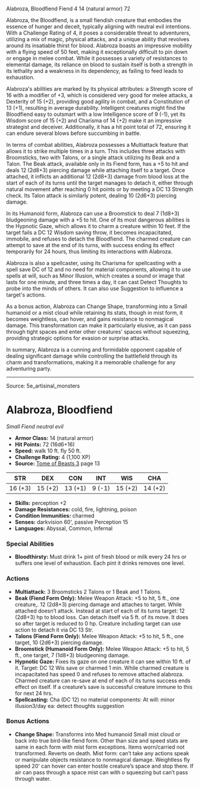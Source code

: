 <MonsterName/>Alabroza, Bloodfiend</MonsterName>
<CreatureType/>Fiend</CreatureType>
<CR/>4</CR>
<AC/>14 (natural armor)</AC>
<HP/>72</HP>
<summary>Alabroza, the Bloodfiend, is a small fiendish creature that embodies the essence of hunger and deceit, typically aligning with neutral evil intentions. With a Challenge Rating of 4, it poses a considerable threat to adventurers, utilizing a mix of magic, physical attacks, and a unique ability that revolves around its insatiable thirst for blood. Alabroza boasts an impressive mobility with a flying speed of 50 feet, making it exceptionally difficult to pin down or engage in melee combat. While it possesses a variety of resistances to elemental damage, its reliance on blood to sustain itself is both a strength in its lethality and a weakness in its dependency, as failing to feed leads to exhaustion.</summary>

<detail>

Alabroza's abilities are marked by its physical attributes: a Strength score of 16 with a modifier of +3, which is considered very good for melee attacks, a Dexterity of 15 (+2), providing good agility in combat, and a Constitution of 13 (+1), resulting in average durability. Intelligent creatures might find the Bloodfiend easy to outsmart with a low Intelligence score of 9 (-1), yet its Wisdom score of 15 (+2) and Charisma of 14 (+2) make it an impressive strategist and deceiver. Additionally, it has a hit point total of 72, ensuring it can endure several blows before succumbing in battle.

In terms of combat abilities, Alabroza possesses a Multiattack feature that allows it to strike multiple times in a turn. This includes three attacks with Broomsticks, two with Talons, or a single attack utilizing its Beak and a Talon. The Beak attack, available only in its Fiend form, has a +5 to hit and deals 12 (2d8+3) piercing damage while attaching itself to a target. Once attached, it inflicts an additional 12 (2d8+3) damage from blood loss at the start of each of its turns until the target manages to detach it, either through natural movement after reaching 0 hit points or by meeting a DC 13 Strength check. Its Talon attack is similarly potent, dealing 10 (2d6+3) piercing damage. 

In its Humanoid form, Alabroza can use a Broomstick to deal 7 (1d8+3) bludgeoning damage with a +5 to hit. One of its most dangerous abilities is the Hypnotic Gaze, which allows it to charm a creature within 10 feet. If the target fails a DC 12 Wisdom saving throw, it becomes incapacitated, immobile, and refuses to detach the Bloodfiend. The charmed creature can attempt to save at the end of its turns, with success ending its effect temporarily for 24 hours, thus limiting its interactions with Alabroza.

Alabroza is also a spellcaster, using its Charisma for spellcasting with a spell save DC of 12 and no need for material components, allowing it to use spells at will, such as Minor Illusion, which creates a sound or image that lasts for one minute, and three times a day, it can cast Detect Thoughts to probe into the minds of others. It can also use Suggestion to influence a target's actions.

As a bonus action, Alabroza can Change Shape, transforming into a Small humanoid or a mist cloud while retaining its stats, though in mist form, it becomes weightless, can hover, and gains resistance to nonmagical damage. This transformation can make it particularly elusive, as it can pass through tight spaces and enter other creatures' spaces without squeezing, providing strategic options for evasion or surprise attacks.

In summary, Alabroza is a cunning and formidable opponent capable of dealing significant damage while controlling the battlefield through its charm and transformations, making it a memorable challenge for any adventuring party.</detail>



---

Source: 5e_artisinal_monsters

# Alabroza, Bloodfiend

*Small* *Fiend* *neutral evil*

- **Armor Class:** 14 (natural armor)
- **Hit Points:** 72 (16d6+16)
- **Speed:** walk 10 ft. fly 50 ft.
- **Challenge Rating:** 4 (1,100 XP)
- **Source:** [Tome of Beasts 3](https://koboldpress.com/kpstore/product/tome-of-beasts-3-for-5th-edition/) page 13

| STR | DEX | CON | INT | WIS | CHA |
| --- | --- | --- | --- | --- | --- |
| 16 (+3) | 15 (+2) | 13 (+1) | 9 (-1) | 15 (+2) | 14 (+2) |

- **Skills:** perception +2
- **Damage Resistances:** cold, fire, lightning, poison
- **Condition Immunities:** charmed
- **Senses:** darkvision 60', passive Perception 15
- **Languages:** Abyssal, Common, Infernal

### Special Abilities

- **Bloodthirsty:** Must drink 1+ pint of fresh blood or milk every 24 hrs or suffers one level of exhaustion. Each pint it drinks removes one level.

### Actions

- **Multiattack:** 3 Broomsticks 2 Talons or 1 Beak and 1 Talons.
- **Beak (Fiend Form Only):** Melee Weapon Attack: +5 to hit, 5 ft., one creature,. 12 (2d8+3) piercing damage and attaches to target. While attached doesn’t attack. Instead at start of each of its turns target: 12 (2d8+3) hp to blood loss. Can detach itself via 5 ft. of its move. It does so after target is reduced to 0 hp. Creature including target can use action to detach it via DC 13 Str.
- **Talons (Fiend Form Only):** Melee Weapon Attack: +5 to hit, 5 ft., one target, 10 (2d6+3) piercing damage.
- **Broomstick (Humanoid Form Only):** Melee Weapon Attack: +5 to hit, 5 ft., one target, 7 (1d8+3) bludgeoning damage.
- **Hypnotic Gaze:** Fixes its gaze on one creature it can see within 10 ft. of it. Target: DC 12 Wis save or charmed 1 min. While charmed creature is incapacitated has speed 0 and refuses to remove attached alabroza. Charmed creature can re-save at end of each of its turns success ends effect on itself. If a creature’s save is successful creature immune to this for next 24 hrs.
- **Spellcasting:** Cha (DC 12) no material components: At will: minor illusion3/day ea: detect thoughts suggestion

### Bonus Actions

- **Change Shape:** Transforms into Med humanoid Small mist cloud or back into true bird-like fiend form. Other than size and speed stats are same in each form with mist form exceptions. Items worn/carried not transformed. Reverts on death. Mist form: can’t take any actions speak or manipulate objects resistance to nonmagical damage. Weightless fly speed 20' can hover can enter hostile creature’s space and stop there. If air can pass through a space mist can with o squeezing but can’t pass through water.




